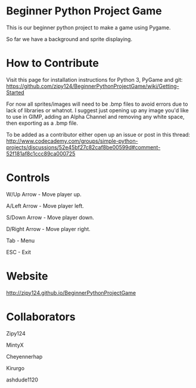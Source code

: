 Beginner Python Project Game
============================

This is our beginner python project to make a game using Pygame.

So far we have a background and sprite displaying.

How to Contribute
=================
Visit this page for installation instructions for Python 3, PyGame and git: https://github.com/zipy124/BeginnerPythonProjectGame/wiki/Getting-Started

For now all sprites/images will need to be .bmp files to avoid
errors due to lack of libraries or whatnot. I suggest just opening
up any image you'd like to use in GIMP, adding an Alpha Channel
and removing any white space, then exporting as a .bmp file.

To be added as a contributor either open up an issue or post in this thread: http://www.codecademy.com/groups/simple-python-projects/discussions/52e45bf27c82caf8be00599d#comment-52f181af8c1ccc89ca000725

Controls
==========

W/Up Arrow - Move player up.

A/Left Arrow - Move player left.

S/Down Arrow - Move player down.

D/Right Arrow - Move player right.

Tab - Menu

ESC - Exit

Website
===========
http://zipy124.github.io/BeginnerPythonProjectGame

Collaborators
=====================
Zipy124

MintyX

Cheyennerhap

Kirurgo

ashdude1120
